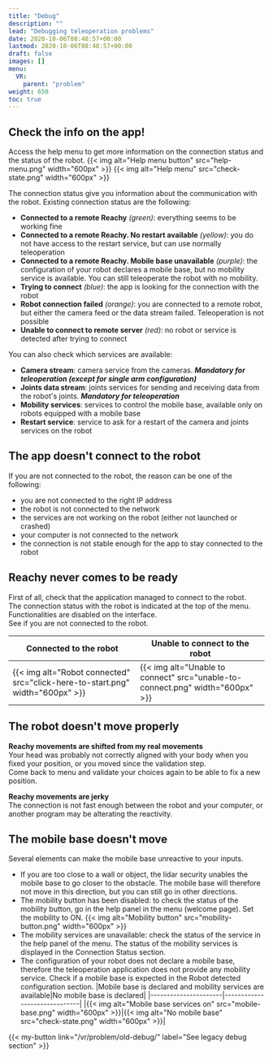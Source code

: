 ```yaml
---
title: "Debug"
description: ""
lead: "Debugging teleoperation problems"
date: 2020-10-06T08:48:57+00:00
lastmod: 2020-10-06T08:48:57+00:00
draft: false
images: []
menu:
  VR:
    parent: "problem"
weight: 650
toc: true
---
```


## Check the info on the app!
Access the help menu to get more information on the connection status and the status of the robot.
{{< img alt="Help menu button" src="help-menu.png" width="600px" >}}
{{< img alt="Help menu" src="check-state.png" width="600px" >}}

The connection status give you information about the communication with the robot. Existing connection status are the following:
* **Connected to a remote Reachy** *(green)*: everything seems to be working fine
* **Connected to a remote Reachy. No restart available** *(yellow)*: you do not have access to the restart service, but can use normally teleoperation
* **Connected to a remote Reachy. Mobile base unavailable** *(purple)*: the configuration of your robot declares a mobile base, but no mobility service is available. You can still teleoperate the robot with no mobility.
* **Trying to connect** *(blue)*: the app is looking for the connection with the robot
* **Robot connection failed** *(orange)*: you are connected to a remote robot, but either the camera feed or the data stream failed. Teleoperation is not possible
* **Unable to connect to remote server** *(red)*: no robot or service is detected after trying to connect

You can also check which services are available:
* **Camera stream**: camera service from the cameras. ***Mandatory for teleoperation (except for single arm configuration)***
* **Joints data stream**: joints services for sending and receiving data from the robot's joints. ***Mandatory for teleoperation***
* **Mobility services**: services to control the mobile base, available only on robots equipped with a mobile base
* **Restart service**: service to ask for a restart of the camera and joints services on the robot

## The app doesn't connect to the robot

If you are not connected to the robot, the reason can be one of the following:
* you are not connected to the right IP address
* the robot is not connected to the network
* the services are not working on the robot (either not launched or crashed)
* your computer is not connected to the network
* the connection is not stable enough for the app to stay connected to the robot

## Reachy never comes to be ready

First of all, check that the application managed to connect to the robot.  
The connection status with the robot is indicated at the top of the menu.
Functionalities are disabled on the interface.  
See  if you are not connected to the robot.  

|Connected to the robot|Unable to connect to the robot|
|----------------------|------------------------------|
|{{< img alt="Robot connected" src="click-here-to-start.png" width="600px" >}}|{{< img alt="Unable to connect" src="unable-to-connect.png" width="600px" >}}|



## The robot doesn't move properly
**Reachy movements are shifted from my real movements**  
Your head was probably not correctly aligned with your body when you fixed your position, or you moved since the validation step.  
Come back to menu and validate your choices again to be able to fix a new position.  

**Reachy movements are jerky**  
The connection is not fast enough between the robot and your computer, or another program may be alterating the reactivity.  

## The mobile base doesn't move
Several elements can make the mobile base unreactive to your inputs.  
* If you are too close to a wall or object, the lidar security unables the mobile base to go closer to the obstacle. The mobile base will therefore not move in this direction, but you can still go in other directions.
* The mobility button has been disabled: to check the status of the mobility button, go in the help panel in the menu (welcome page). Set the mobility to ON.
{{< img alt="Mobility button" src="mobility-button.png" width="600px" >}}
* The mobility services are unavailable: check the status of the service in the help panel of the menu. The status of the mobility services is displayed in the Connection Status section. 
* The configuration of your robot does not declare a mobile base, therefore the teleoperation application does not provide any mobility service. Check if a mobile base is expected in the Robot detected configuration section.
|Mobile base is declared and mobility services are available|No mobile base is declared|
|----------------------|------------------------------|
|{{< img alt="Mobile base services on" src="mobile-base.png" width="600px" >}}|{{< img alt="No mobile base" src="check-state.png" width="600px" >}}|

{{< my-button link="/vr/problem/old-debug/" label="See legacy debug section" >}}